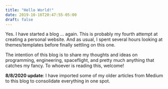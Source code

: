 ```yaml
---
title: "Hello World!"
date: 2019-10-16T20:47:55-05:00
draft: false
---
```


Yes. I have started a blog ... again. This is probably my fourth attempt at creating a personal website. And as usual, I spent several hours looking at themes/templates before finally settling on this one. 

The intention of this blog is to share my thoughts and ideas on programming, engineering, spaceflight, and pretty much anything that catches my fancy. To whoever is reading this, welcome!

**8/8/2020 update**: I have imported some of my older articles from Medium to this blog to consolidate everything in one spot.